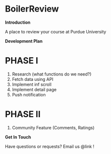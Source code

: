 # BoilerReview


**Introduction** 

A place to review your course at Purdue University


**Development Plan**

# PHASE I
1. Research (what functions do we need?)
2. Fetch data using API
3. Implement inf scroll
4. Implement detail page
5. Push notification
   
# PHASE II
1. Community Feature (Comments, Ratings) 


**Get In Touch**

Have questions or requests? Email us @link !

